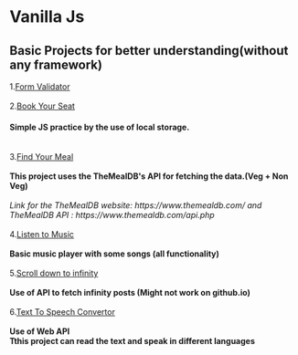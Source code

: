 # Vanilla Js
 <h2>Basic Projects for better understanding(without any framework)<br></h2>
 1.<a href="https://github.com/iamketan56/Vanilla-Js/tree/main/Form%20Validator">Form Validator</a>
 <br>
<br>
2.<a href = "https://iamketan56.github.io/Vanilla-Js/Book%20Your%20Ticket/index.html">Book Your Seat</a>
<h4>Simple JS practice by the use of local storage.</h4>
<br>
3.<a href = "https://iamketan56.github.io/Vanilla-Js/Find%20Your%20Meal/index.html">Find Your Meal</a><br><br>
<b>This project uses the TheMealDB's API for fetching the data.(Veg + Non Veg)</b><br><br>
<i>Link for the TheMealDB website: https://www.themealdb.com/ and  TheMealDB API : https://www.themealdb.com/api.php </i>
<br>
<br>
4.<a href = "https://iamketan56.github.io/Vanilla-Js/Listen%20To%20Music/index.html">Listen to Music</a><br><br>
<b>Basic music player with some songs (all functionality)</b>
<br><br>
5.<a href = "https://iamketan56.github.io/Vanilla-Js/Scroll%20Down%20To%20Infinity/index.html">Scroll down to infinity</a><br><br>
<b>Use of API to fetch infinity posts (Might not work on github.io) </b><br><br>
6.<a href = "https://iamketan56.github.io/Vanilla-Js/Text%20To%20Speech%20Convertor/index.html">Text To Speech Convertor</a><br><br>
 <b>Use of Web API <br> Tthis project can read the text and speak in different languages </b>

